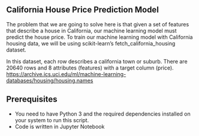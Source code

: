 ## California House Price Prediction Model

The problem that we are going to solve here is that given a set of features that describe a house in California, our machine learning model must predict the house price. To train our machine learning model with California housing data, we will be using scikit-learn’s fetch_california_housing dataset.

In this dataset, each row describes a california town or suburb. There are 20640 rows and 8 attributes (features) with a target column (price). https://archive.ics.uci.edu/ml/machine-learning-databases/housing/housing.names

## Prerequisites
- You need to have Python 3 and the required dependencies installed on your system to run this script.
- Code is written in Jupyter Notebook
